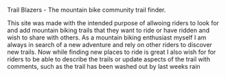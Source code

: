 Trail Blazers - The mountain bike community trail finder.

This site was made with the intended purpose of allwoing riders to look for and add mountain biking trails that they want to ride or have ridden and wish to share with others. As a mountain biking enthusiast myself I am always in search of a new adventure and rely on other riders to discover new trails. Now while finding new places to ride is great I also wish for for riders to be able to describe the trails or update aspects of the trail with comments, such as the trail has been washed out by last weeks rain
